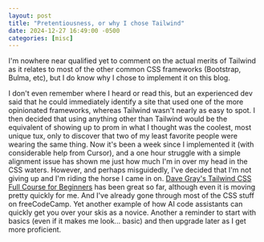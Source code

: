 ```yaml
---
layout: post
title: "Pretentiousness, or why I chose Tailwind"
date: 2024-12-27 16:49:00 -0500
categories: [misc]
---
```

I'm nowhere near qualified yet to comment on the actual merits of Tailwind as it relates to most of the other common CSS frameworks (Bootstrap, Bulma, etc), but I do know why I chose to implement it on this blog. 
<!--more-->
I don't even remember where I heard or read this, but an experienced dev said that he could immediately identify a site that used one of the more opinionated frameworks, whereas Tailwind wasn't nearly as easy to spot. I then decided that using anything other than Tailwind would be the equivalent of showing up to prom in what I thought was the coolest, most unique tux, only to discover that two of my least favorite people were wearing the same thing. Now it's been a week since I implemented it (with considerable help from Cursor), and a one hour struggle with a simple alignment issue has shown me just how much I'm in over my head in the CSS waters. 
However, and perhaps misguidedly, I've decided that I'm not giving up and I'm riding the horse I came in on. [Dave Gray's Tailwind CSS Full Course for Beginners](https://youtu.be/lCxcTsOHrjo?si=pO8Jm4oOKTvjYFUR) has been great so far, although even it is moving pretty quickly for me. And I've already gone through most of the CSS stuff on freeCodeCamp. Yet another example of how AI code assistants can quickly get you over your skis as a novice. 
Another a reminder to start with basics (even if it makes me look... basic) and then upgrade later as I get more proficient.